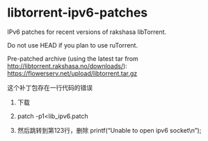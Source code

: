 libtorrent-ipv6-patches
=======================

IPv6 patches for recent versions of rakshasa libTorrent.

Do not use HEAD if you plan to use ruTorrent.


Pre-patched archive (using the latest tar from http://libtorrent.rakshasa.no/downloads/): https://flowerserv.net/upload/libtorrent.tar.gz

这个补丁包存在一行代码的错误

1. 下载

2. patch -p1<lib_ipv6.patch

3. 然后跳转到第123行，删除 printf(“Unable to open ipv6 socket\n”); 

